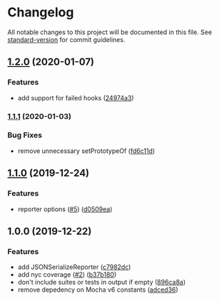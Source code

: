 # Changelog

All notable changes to this project will be documented in this file. See [standard-version](https://github.com/conventional-changelog/standard-version) for commit guidelines.

## [1.2.0](https://github.com/plasticrake/mocha-json-serialize-reporter/compare/v1.1.1...v1.2.0) (2020-01-07)


### Features

* add support for failed hooks ([24974a3](https://github.com/plasticrake/mocha-json-serialize-reporter/commit/24974a3c958f6e92ade638f30fbfea6abef5a6d0))

### [1.1.1](https://github.com/plasticrake/mocha-json-serialize-reporter/compare/v1.1.0...v1.1.1) (2020-01-03)


### Bug Fixes

* remove unnecessary setPrototypeOf ([fd6c11d](https://github.com/plasticrake/mocha-json-serialize-reporter/commit/fd6c11d5e680896596fb833ab503c07ab5f6ee1e))

## [1.1.0](https://github.com/plasticrake/mocha-json-serialize-reporter/compare/v1.0.0...v1.1.0) (2019-12-24)


### Features

* reporter options ([#5](https://github.com/plasticrake/mocha-json-serialize-reporter/issues/5)) ([d0509ea](https://github.com/plasticrake/mocha-json-serialize-reporter/commit/d0509eacd15195633fb692be588f177c6de6f906))

## 1.0.0 (2019-12-22)


### Features

* add JSONSerializeReporter ([c7982dc](https://github.com/plasticrake/mocha-json-serialize-reporter/commit/c7982dc44860f12076c603b47f551e44774b98db))
* add nyc coverage ([#2](https://github.com/plasticrake/mocha-json-serialize-reporter/issues/2)) ([b37b180](https://github.com/plasticrake/mocha-json-serialize-reporter/commit/b37b1808ebbce91cb1d77b46a3b1938833878208))
* don't include suites or tests in output if empty ([896ca8a](https://github.com/plasticrake/mocha-json-serialize-reporter/commit/896ca8afe82a794c12fc86017a1b747a61d7858a))
* remove depedency on Mocha v6 constants ([adced36](https://github.com/plasticrake/mocha-json-serialize-reporter/commit/adced36b274cea17a38c0614314a2565c0a6e83e))
